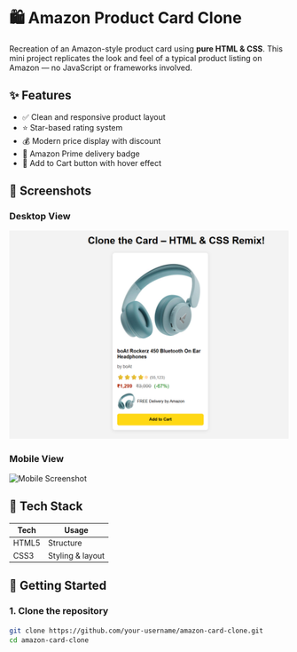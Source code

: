 # 🛍️ Amazon Product Card Clone

Recreation of an Amazon-style product card using **pure HTML & CSS**. This mini project replicates the look and feel of a typical product listing on Amazon — no JavaScript or frameworks involved.

## ✨ Features

- ✅ Clean and responsive product layout
- ⭐ Star-based rating system
- 💰 Modern price display with discount
- 🚚 Amazon Prime delivery badge
- 🛒 Add to Cart button with hover effect

## 📸 Screenshots

### Desktop View
![Desktop Screenshot](image.png)

### Mobile View
![Mobile Screenshot](screenshots/mobile-view.png)

## 🧩 Tech Stack

| Tech | Usage |
|------|-------|
| HTML5 | Structure |
| CSS3  | Styling & layout |

## 🚀 Getting Started

### 1. Clone the repository

```bash
git clone https://github.com/your-username/amazon-card-clone.git
cd amazon-card-clone
